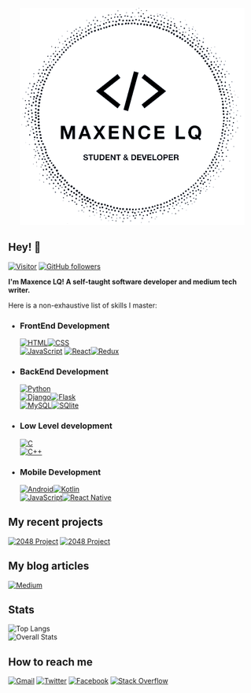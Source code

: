 <p align="center">
<img src="./logo-dotted-black-circle-no-background.png" alt="My logo">
</p>

## Hey! 👋

[![Visitor](https://visitor-badge.laobi.icu/badge?page_id=MaxoozX.MaxoozX)](https://github.com/MaxoozX) [![GitHub followers](https://shields.io/github/followers/MaxoozX.svg?label=Follow&style=social)](https://github.com/MaxoozX,tab=followers)

**I'm Maxence LQ!
A self-taught software developer and medium tech writer.**

Here is a non-exhaustive list of skills I master:

- ### FrontEnd Development
    [![HTML](https://img.shields.io/badge/HTML5-E34F26?style=for-the-badge&logo=html5&logoColor=white)]()[![CSS](https://img.shields.io/badge/CSS3-1572B6?style=for-the-badge&logo=css3&logoColor=white)]()
    <br>
    [![JavaScript](https://img.shields.io/badge/JavaScript-F7DF1E?style=for-the-badge&logo=javascript&logoColor=black)]()
    [![React](https://img.shields.io/badge/React-20232A?style=for-the-badge&logo=react&logoColor=61DAFB)]()[![Redux](https://img.shields.io/badge/Redux-593D88?style=for-the-badge&logo=redux&logoColor=white)]()

- ### BackEnd Development

    [![Python](https://img.shields.io/badge/Python-3776AB?style=for-the-badge&logo=python&logoColor=white)]()
    <br>
    [![Django](https://img.shields.io/badge/Django-092E20?style=for-the-badge&logo=django&logoColor=white)]()[![Flask](https://img.shields.io/badge/Flask-000000?style=for-the-badge&logo=flask&logoColor=white)]()
    <br>
    [![MySQL](https://img.shields.io/badge/MySQL-00000F?style=for-the-badge&logo=mysql&logoColor=white)]()[![SQlite](https://img.shields.io/badge/SQLite-07405E?style=for-the-badge&logo=sqlite&logoColor=white)]()

- ### Low Level development

    [![C](https://img.shields.io/badge/C-00599C?style=for-the-badge&logo=c&logoColor=white)]()
    <br>
    [![C++](https://img.shields.io/badge/C%2B%2B-00599C?style=for-the-badge&logo=c%2B%2B&logoColor=white)]()

- ### Mobile Development
    [![Android](https://img.shields.io/badge/Android-3DDC84?style=for-the-badge&logo=android&logoColor=white)]()[![Kotlin](https://img.shields.io/badge/Kotlin-0095D5?&style=for-the-badge&logo=kotlin&logoColor=white)]()
    <br>
    [![JavaScript](https://img.shields.io/badge/JavaScript-F7DF1E?style=for-the-badge&logo=javascript&logoColor=black)]()[![React Native](https://img.shields.io/badge/React_Native-20232A?style=for-the-badge&logo=react&logoColor=61DAFB)]()

## My recent projects

[![2048 Project](https://github-readme-stats.vercel.app/api/pin/?username=MaxoozX&repo=selfmade-2048&show_owner=True)]() [![2048 Project](https://github-readme-stats.vercel.app/api/pin/?username=MaxoozX&repo=web-calculator&show_owner=True)]()

## My blog articles

[![Medium](https://img.shields.io/badge/Medium-12100E?style=for-the-badge&logo=medium&logoColor=white)](https://medium.com/@maxence.lq)

## Stats

![Top Langs](https://github-readme-stats.vercel.app/api/top-langs/?username=laxmena&layout=compact)
<br>
![Overall Stats](https://github-readme-stats.vercel.app/api?username=MaxoozX&count_private=true&show_icons=true&hide=contribs)

## How to reach me

[![Gmail](https://img.shields.io/badge/Gmail-D14836?style=for-the-badge&logo=gmail&logoColor=white)](mailto:maxence.lq@gmail.com) [![Twitter](https://img.shields.io/badge/Twitter-1DA1F2?style=for-the-badge&logo=twitter&logoColor=white)](https://twitter.com/LqMaxence) [![Facebook](https://img.shields.io/badge/Facebook-1877F2?style=for-the-badge&logo=facebook&logoColor=white)](https://www.facebook.com/maxence.lq/) [![Stack Overflow](https://img.shields.io/badge/Stack_Overflow-FE7A16?style=for-the-badge&logo=stack-overflow&logoColor=white)](https://stackoverflow.com/users/14884109/maxooz)
